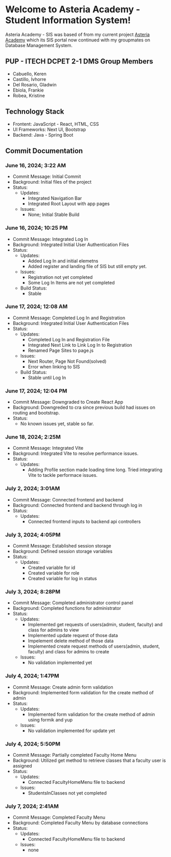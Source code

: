 # Welcome to Asteria Academy - Student Information System!
Asteria Academy - SIS was based of from my current project [Asteria Academy](https://github.com/gfdelrosario12/Asteria-Academy) which its SIS portal now continued with my groupmates on Database Management System.

## PUP - ITECH DCPET 2-1 DMS Group Members
- Cabuello, Keren
- Castillo, Ivhorre
- Del Rosario, Gladwin
- Ebiola, Frankie
- Robea, Kristine

## Technology Stack
- Frontent: JavaScript - React, HTML, CSS
- UI Frameworks: Next UI, Bootstrap
- Backend: Java - Spring Boot


## Commit Documentation

### June 16, 2024; 3:22 AM
- Commit Message: Initial Commit
- Background: Initial files of the project
- Status:
    - Updates:
        - Integrated Navigation Bar
        - Integrated Root Layout with app pages
    - Issues:
        - None; Initial Stable Build

### June 16, 2024; 10:25 PM
- Commit Message: Integrated Log In
- Background: Integrated Initial User Authentication Files
- Status:
    - Updates:
        - Added Log In and initial elemetns
        - Added register and landing file of SIS but still empty yet.
    - Issues:
        - Registration not yet completed
        - Some Log In Items are not yet completed
    - Build Status:
        - Stable

### June 17, 2024; 12:08 AM
- Commit Message: Completed Log In and Registration
- Background: Integrated Initial User Authentication Files
- Status:
    - Updates:
        - Completed Log In and Registration File
        - Integrated Next Link to Link Log In to Registration
        - Renamed Page Sites to page.js
    - Issues:
        - Next Router, Page Not Found(solved)
        - Error when linking to SIS
    - Build Status:
        - Stable until Log In

### June 17, 2024; 12:04 PM
- Commit Message: Downgraded to Create React App
- Background: Downgreded to cra since previous build had issues on routing and bootstrap.
- Status:
    - No known issues yet, stable so far.

### June 18, 2024; 2:25M
- Commit Message: Integrated Vite
- Background: Integrated Vite to resolve performance issues.
- Status:
    - Updates:
        - Adding Profile section made loading time long. Tried integrating Vite to tackle performace issues.

### July 2, 2024; 3:01AM
- Commit Message: Connected frontend and backend
- Background: Connected frontend and backend through log in
- Status:
    - Updates:
        - Connected frontend inputs to backend api controllers

### July 3, 2024; 4:05PM
- Commit Message: Established session storage
- Background: Defined session storage variables
- Status:
    - Updates:
        - Created variable for id
        - Created variable for role
        - Created variable for log in status

### July 3, 2024; 8:28PM
- Commit Message: Completed administrator control panel
- Background: Completed functions for administrator
- Status:
    - Updates:
        - Implemented get requests of users(admin, student, faculty) and class for admins to view
        - Implemented update request of those data
        - Impelement delete method of those data
        - Implemented create request methods of users(admin, student, faculty) and class for admins to create
    - Issues:
        - No validation implemented yet

### July 4, 2024; 1:47PM
- Commit Message: Create admin form validation
- Background: Implemented form validation for the create method of admin
- Status:
    - Updates:
        - Implemented form validation for the create method of admin using formik and yup
    - Issues:
        - No validation implemented for update yet

### July 4, 2024; 5:50PM
- Commit Message: Partially completed Faculty Home Menu
- Background: Utilized get method to retrieve classes that a faculty user is assigned
- Status:
    - Updates:
        - Connected FacultyHomeMenu file to backend
    - Issues:
        - StudentsInClasses not yet completed

### July 7, 2024; 2:41AM
- Commit Message: Completed Faculty Menu
- Background: Completed Faculty Menu by database connections
- Status:
    - Updates:
        - Connected FacultyHomeMenu file to backend
    - Issues:
        - none